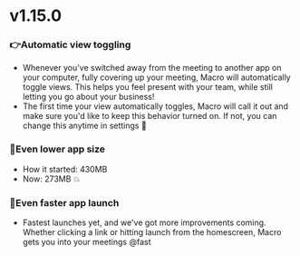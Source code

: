 # v1.15.0

### 👉Automatic view toggling
- Whenever you've switched away from the meeting to another app on your computer, fully covering up your meeting, Macro will automatically toggle views. This helps you feel present with your team, while still letting you go about your business!
- The first time your view automatically toggles, Macro will call it out and make sure you'd like to keep this behavior turned on. If not, you can change this anytime in settings 🖤

### 🔻Even lower app size
- How it started: 430MB
- Now: 273MB 💥

### 🐎Even faster app launch
- Fastest launches yet, and we've got more improvements coming. Whether clicking a link or hitting  launch from the homescreen, Macro gets you into your meetings @fast
